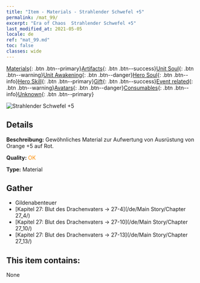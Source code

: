 ```yaml
---
title: "Item - Materials - Strahlender Schwefel +5"
permalink: /mat_99/
excerpt: "Era of Chaos  Strahlender Schwefel +5"
last_modified_at: 2021-05-05
locale: de
ref: "mat_99.md"
toc: false
classes: wide
---
```

 [Materials](/ItemsDE/){: .btn .btn--primary}[Artifacts](/ItemsDE/Artifacts/){: .btn .btn--success}[Unit Soul](/ItemsDE/UnitSoul/){: .btn .btn--warning}[Unit Awakening](/ItemsDE/UnitAwakening/){: .btn .btn--danger}[Hero Soul](/ItemsDE/HeroSoul/){: .btn .btn--info}[Hero Skill](/ItemsDE/HeroSkill/){: .btn .btn--primary}[Gift](/ItemsDE/Gift/){: .btn .btn--success}[Event related](/ItemsDE/Events/){: .btn .btn--warning}[Avatars](/ItemsDE/Avatars/){: .btn .btn--danger}[Consumables](/ItemsDE/Consumables/){: .btn .btn--info}[Unknown](/ItemsDE/Unknown/){: .btn .btn--primary}

 ![Strahlender Schwefel +5](/images/t/i_cailiao_liuhuang3.png)

## Details
 **Beschreibung:** Gewöhnliches Material zur Aufwertung von Ausrüstung von Orange +5 auf Rot.

 **Quality:** <span style="color: #FF8C00">OK</span>

 **Type:** Material

## Gather

*    Gildenabenteuer 
*    [Kapitel 27: Blut des Drachenvaters -> 27-4](/de/Main Story/Chapter 27_4/) 
*    [Kapitel 27: Blut des Drachenvaters -> 27-10](/de/Main Story/Chapter 27_10/) 
*    [Kapitel 27: Blut des Drachenvaters -> 27-13](/de/Main Story/Chapter 27_13/) 

## This item contains:

  None

